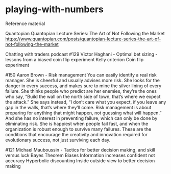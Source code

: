 # playing-with-numbers


Reference material

Quantopian
Quantopian Lecture Series: The Art of Not Following the Market
https://www.quantopian.com/posts/quantopian-lecture-series-the-art-of-not-following-the-market

Chatting with traders podcast
#129 Victor Haghani - Optimal bet sizing - lessons from a biased coin flip experiment
Kelly criterion
Coin flip experiment

#150 Aaron Brown - Risk management
You can easily identify a real risk manager. She is cheerful and usually advises more risk. She looks for the danger in every success, and makes sure to mine the silver lining of every failure. She thinks people who predict are her enemies, they’re the ones who say, “Build the wall on the north side of town, that’s where we expect the attack.” She says instead, “I don’t care what you expect, if you leave any gap in the walls, that’s where they’ll come. Risk management is about preparing for anything that might happen, not guessing what will happen.” And she has no interest in preventing failure, which can only be done by eliminating risk. She is happiest when people fail fast, and when the organization is robust enough to survive many failures. These are the conditions that encourage the creativity and innovation required for evolutionary success, not just surviving each day.

#121 Michael Mauboussin - Tactics for better decision making, and skill versus luck
Bayes Theorem
Biases
Information increases confident not accuracy
Hyperbolic discounting
Inside outside view to better decision making

